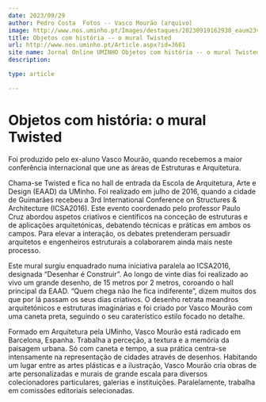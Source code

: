 ```yaml
---
date: 2023/09/29
author: Pedro Costa  Fotos -- Vasco Mourão (arquivo)
image: http://www.nos.uminho.pt/Images/destaques/20230919162938_eaum23vascomourao.jpg
title: Objetos com história -- o mural Twisted 
url: http://www.nos.uminho.pt/Article.aspx?id=3661
site name: Jornal Online UMINHO Objetos com história -- o mural Twisted 
description: 

type: article

---
```

# Objetos com história: o mural Twisted 




Foi produzido pelo ex-aluno Vasco Mourão, quando recebemos a maior conferência internacional que une as áreas de Estruturas e Arquitetura.

Chama-se Twisted e fica no hall de entrada da Escola de Arquitetura, Arte e Design (EAAD) da UMinho. Foi realizado em julho de 2016, quando a cidade de Guimarães recebeu a 3rd International Conference on Structures & Architecture (ICSA2016). Este evento coordenado pelo professor Paulo Cruz abordou aspetos criativos e científicos na conceção de estruturas e de aplicações arquitetónicas, debatendo técnicas e práticas em ambos os campos. Para elevar a interação, os debates pretenderam persuadir arquitetos e engenheiros estruturais a colaborarem ainda mais neste processo.

Este mural surgiu enquadrado numa iniciativa paralela ao ICSA2016, designada “Desenhar é Construir”. Ao longo de vinte dias foi realizado ao vivo um grande desenho, de 15 metros por 2 metros, coroando o hall principal da EAAD. “Quem chega não lhe fica indiferente”, dizem muitos dos que por lá passam os seus dias criativos. O desenho retrata meandros arquitetónicos e estruturas imaginárias e foi criado por Vasco Mourão com uma caneta preta, seguindo o seu caraterístico estilo focado no detalhe.

Formado em Arquitetura pela UMinho, Vasco Mourão está radicado em Barcelona, Espanha. Trabalha a perceção, a textura e a memória da paisagem urbana. Só com caneta e tempo, a sua prática centra-se intensamente na representação de cidades através de desenhos. Habitando um lugar entre as artes plásticas e a ilustração, Vasco Mourão cria obras de arte personalizadas e murais de grande escala para diversos colecionadores particulares, galerias e instituições. Paralelamente, trabalha em comissões editoriais selecionadas.
